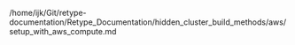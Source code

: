 /home/ijk/Git/retype-documentation/Retype_Documentation/hidden_cluster_build_methods/aws/setup_with_aws_compute.md